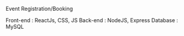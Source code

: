 Event Registration/Booking

Front-end : ReactJs, CSS, JS
Back-end : NodeJS, Express
Database : MySQL
